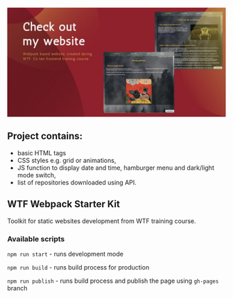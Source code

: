 ![cover](./src/assets/img/cover.jpg)
## Project contains:

* basic HTML tags 
* CSS styles e.g. grid or animations,
* JS function to display date and time, hamburger menu and dark/light mode switch,
* list of repositories downloaded using API.

## WTF Webpack Starter Kit 

Toolkit for static websites development from WTF training course.

### Available scripts

`npm run start` - runs development mode

`npm run build` - runs build process for production

`npm run publish` - runs build process and publish the page using `gh-pages` branch

